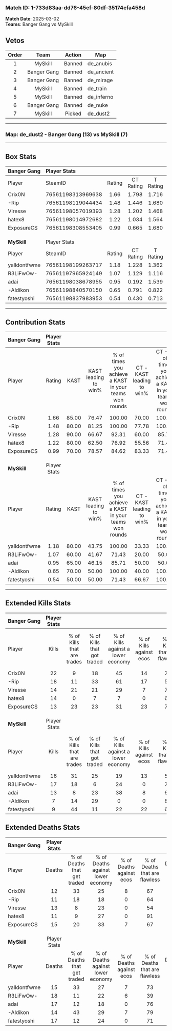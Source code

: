 ### Match ID: 1-733d83aa-dd76-45ef-80df-35174efa458d  
**Match Date**: 2025-03-02  
**Teams**: Banger Gang vs MySkill  

## Vetos  

| Order | Team | Action | Map |
| :---: | :--: | :----: | --- |
| 1 | MySkill | Banned | de_anubis |
| 2 | Banger Gang | Banned | de_ancient |
| 3 | Banger Gang | Banned | de_mirage |
| 4 | MySkill | Banned | de_train |
| 5 | MySkill | Banned | de_inferno |
| 6 | Banger Gang | Banned | de_nuke |
| 7 | MySkill | Picked | de_dust2 |

---  

### **Map**: de_dust2 - Banger Gang (13) vs MySkill (7)  
---  

## Box Stats  

| **Banger Gang** | Player Stats      |        |           |          |       |      |       |         |        |      |     |
| :- | :- | :-: | :-: | :-: | :-: | :-: | :-: | :-: | :-: | :-: | :-: |
| Player          | SteamID           | Rating | CT Rating | T Rating | KAST  | ADR  | Kills | Assists | Deaths | K/D  | HS% |
| Crix0N          | 76561198313969638 |  1.66  |   1.798   |  1.716   | 85.00 | 99.8 |  22   |    5    |   12   | 1.83 | 63  |
| -Rip            | 76561198119044434 |  1.48  |   1.446   |  1.680   | 80.00 | 99.3 |  18   |    7    |   11   | 1.64 | 55  |
| Viresse         | 76561198057019393 |  1.28  |   1.202   |  1.468   | 90.00 | 81.2 |  14   |    9    |   13   | 1.08 | 35  |
| hatex8          | 76561198014972682 |  1.22  |   1.034   |  1.564   | 80.00 | 74.1 |  14   |    5    |   11   | 1.27 | 71  |
| ExposureCS      | 76561198308553405 |  0.99  |   0.665   |  1.680   | 70.00 | 70.9 |  13   |    6    |   15   | 0.87 | 53  |
|                 |                   |        |           |          |       |      |       |         |        |      |     |
|                 |                   |        |           |          |       |      |       |         |        |      |     |
|                 |                   |        |           |          |       |      |       |         |        |      |     |
| **MySkill**     | Player Stats      |        |           |          |       |      |       |         |        |      |     |
| Player          | SteamID           | Rating | CT Rating | T Rating | KAST  | ADR  | Kills | Assists | Deaths | K/D  | HS% |
| yalldontfwme    | 76561198199263717 |  1.18  |   1.228   |  1.362   | 80.00 | 71.3 |  16   |    2    |   15   | 1.07 | 56  |
| R3LiFwOw-       | 76561197965924149 |  1.07  |   1.129   |  1.116   | 60.00 | 93.3 |  17   |    3    |   18   | 0.94 | 52  |
| adai            | 76561198038678955 |  0.95  |   0.192   |  1.539   | 65.00 | 86.6 |  13   |    5    |   17   | 0.76 | 84  |
| -Aldikon        | 76561198840570150 |  0.65  |   0.791   |  0.822   | 70.00 | 41.6 |   7   |    3    |   14   | 0.50 | 57  |
| fatestyoshi     | 76561198837983953 |  0.54  |   0.430   |  0.713   | 50.00 | 54.1 |   9   |    1    |   17   | 0.53 | 66  |
---  

## Contribution Stats  

| **Banger Gang** | Player Stats |       |                      |                                                        |                           |                                                             |                          |                                                            |
| :- | :-: | :-: | :-: | :-: | :-: | :-: | :-: | :-: |
| Player          |    Rating    | KAST  | KAST leading to win% | % of times you achieve a KAST in your teams won rounds | CT - KAST leading to win% | CT - % of times you achieve a KAST in your teams won rounds | T - KAST leading to win% | T - % of times you achieve a KAST in your teams won rounds |
| Crix0N          |     1.66     | 85.00 |        76.47         |                         100.00                         |           70.00           |                           100.00                            |          85.71           |                           100.00                           |
| -Rip            |     1.48     | 80.00 |        81.25         |                         100.00                         |           77.78           |                           100.00                            |          85.71           |                           100.00                           |
| Viresse         |     1.28     | 90.00 |        66.67         |                         92.31                          |           60.00           |                            85.71                            |          75.00           |                           100.00                           |
| hatex8          |     1.22     | 80.00 |        62.50         |                         76.92                          |           55.56           |                            71.43                            |          71.43           |                           83.33                            |
| ExposureCS      |     0.99     | 70.00 |        78.57         |                         84.62                          |           83.33           |                            71.43                            |          75.00           |                           100.00                           |
|                 |              |       |                      |                                                        |                           |                                                             |                          |                                                            |
|                 |              |       |                      |                                                        |                           |                                                             |                          |                                                            |
|                 |              |       |                      |                                                        |                           |                                                             |                          |                                                            |
| **MySkill**     | Player Stats |       |                      |                                                        |                           |                                                             |                          |                                                            |
| Player          |    Rating    | KAST  | KAST leading to win% | % of times you achieve a KAST in your teams won rounds | CT - KAST leading to win% | CT - % of times you achieve a KAST in your teams won rounds | T - KAST leading to win% | T - % of times you achieve a KAST in your teams won rounds |
| yalldontfwme    |     1.18     | 80.00 |        43.75         |                         100.00                         |           33.33           |                           100.00                            |          50.00           |                           100.00                           |
| R3LiFwOw-       |     1.07     | 60.00 |        41.67         |                         71.43                          |           20.00           |                            50.00                            |          57.14           |                           80.00                            |
| adai            |     0.95     | 65.00 |        46.15         |                         85.71                          |           50.00           |                            50.00                            |          45.45           |                           100.00                           |
| -Aldikon        |     0.65     | 70.00 |        50.00         |                         100.00                         |           40.00           |                           100.00                            |          55.56           |                           100.00                           |
| fatestyoshi     |     0.54     | 50.00 |        50.00         |                         71.43                          |           66.67           |                           100.00                            |          42.86           |                           60.00                            |
---  

## Extended Kills Stats  

| **Banger Gang** | Player Stats |                            |                            |                                    |                         |                              |                                 |                                       |                    |           |
| :- | :-: | :-: | :-: | :-: | :-: | :-: | :-: | :-: | :-: | :-: |
| Player          |    Kills     | % of Kills that are trades | % of Kills that got traded | % of Kills against a lower economy | % of Kills against ecos | % of Kills that are flawless | % of Kills that are close duels | % of Kills that are assisted by flash | Pistol Round Kills | AWP Kills |
| Crix0N          |      22      |             9              |             18             |                 45                 |           14            |              73              |                0                |                   9                   |         0          |     0     |
| -Rip            |      18      |             11             |             33             |                 61                 |           17            |              50              |                6                |                  22                   |         0          |     1     |
| Viresse         |      14      |             21             |             21             |                 29                 |            7            |              71              |                7                |                   7                   |         2          |     3     |
| hatex8          |      14      |             0              |             7              |                 7                  |            0            |              64              |                7                |                   7                   |         0          |     1     |
| ExposureCS      |      13      |             23             |             23             |                 31                 |           23            |              77              |                8                |                  15                   |         0          |     1     |
|                 |              |                            |                            |                                    |                         |                              |                                 |                                       |                    |           |
|                 |              |                            |                            |                                    |                         |                              |                                 |                                       |                    |           |
|                 |              |                            |                            |                                    |                         |                              |                                 |                                       |                    |           |
| **MySkill**     | Player Stats |                            |                            |                                    |                         |                              |                                 |                                       |                    |           |
| Player          |    Kills     | % of Kills that are trades | % of Kills that got traded | % of Kills against a lower economy | % of Kills against ecos | % of Kills that are flawless | % of Kills that are close duels | % of Kills that are assisted by flash | Pistol Round Kills | AWP Kills |
| yalldontfwme    |      16      |             31             |             25             |                 19                 |           13            |              56              |               19                |                   0                   |         0          |     4     |
| R3LiFwOw-       |      17      |             18             |             6              |                 24                 |            0            |              71              |                6                |                   0                   |         0          |     1     |
| adai            |      13      |             8              |             23             |                 38                 |            8            |              69              |                8                |                   0                   |         0          |     3     |
| -Aldikon        |      7       |             14             |             29             |                 0                  |            0            |              86              |                0                |                   0                   |         1          |     2     |
| fatestyoshi     |      9       |             44             |             11             |                 22                 |           22            |              67              |                0                |                   0                   |         0          |     0     |
## Extended Deaths Stats  

| **Banger Gang** | Player Stats |                             |                                   |                          |                               |                            |                           |               |
| :- | :-: | :-: | :-: | :-: | :-: | :-: | :-: | :-: |
| Player          |    Deaths    | % of Deaths that get traded | % of Deaths against lower economy | % of Deaths against ecos | % of Deaths that are flawless | % of Deaths that are close | % of Deaths while blinded | Deaths to AWP |
| Crix0N          |      12      |             33              |                25                 |            8             |              67               |             0              |             0             |       0       |
| -Rip            |      11      |             18              |                18                 |            0             |              64               |             9              |             0             |       0       |
| Viresse         |      13      |              8              |                23                 |            0             |              54               |             8              |             0             |       0       |
| hatex8          |      11      |              9              |                27                 |            0             |              91               |             9              |             0             |       0       |
| ExposureCS      |      15      |             20              |                33                 |            7             |              67               |             13             |             0             |       1       |
|                 |              |                             |                                   |                          |                               |                            |                           |               |
|                 |              |                             |                                   |                          |                               |                            |                           |               |
|                 |              |                             |                                   |                          |                               |                            |                           |               |
| **MySkill**     | Player Stats |                             |                                   |                          |                               |                            |                           |               |
| Player          |    Deaths    | % of Deaths that get traded | % of Deaths against lower economy | % of Deaths against ecos | % of Deaths that are flawless | % of Deaths that are close | % of Deaths while blinded | Deaths to AWP |
| yalldontfwme    |      15      |             33              |                27                 |            7             |              73               |             0              |             7             |       0       |
| R3LiFwOw-       |      18      |             11              |                22                 |            6             |              39               |             11             |             6             |       1       |
| adai            |      17      |             12              |                18                 |            0             |              76               |             12             |            24             |       1       |
| -Aldikon        |      14      |             43              |                29                 |            7             |              79               |             0              |            14             |       0       |
| fatestyoshi     |      17      |             12              |                24                 |            0             |              71               |             0              |            12             |       0       |
